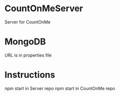 # CountOnMeServer
Server for CountOnMe

# MongoDB
URL is in properties file

# Instructions
npm start in Server repo
npm start in CountOnMe repo
